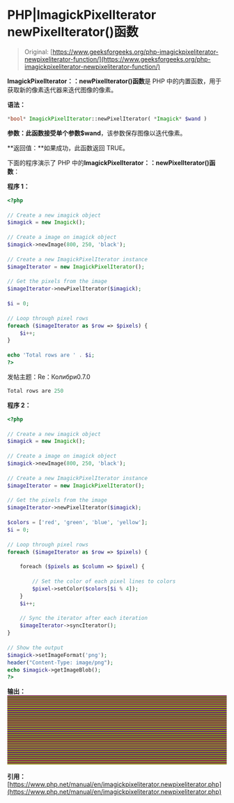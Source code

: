 # PHP|ImagickPixelIterator newPixelIterator()函数

> Original: [https://www.geeksforgeeks.org/php-imagickpixeliterator-newpixeliterator-function/](https://www.geeksforgeeks.org/php-imagickpixeliterator-newpixeliterator-function/)

**ImagickPixelIterator：：newPixelIterator()函数**是 PHP 中的内置函数，用于获取新的像素迭代器来迭代图像的像素。

**语法：**

```php
*bool* ImagickPixelIterator::newPixelIterator( *Imagick* $wand )
```

**参数：**此函数接受单个参数**$wand**，该参数保存图像以迭代像素。

**返回值：**如果成功，此函数返回 TRUE。

下面的程序演示了 PHP 中的**ImagickPixelIterator：：newPixelIterator()函数**：

**程序 1：**

```php
<?php

// Create a new imagick object
$imagick = new Imagick();

// Create a image on imagick object
$imagick->newImage(800, 250, 'black');

// Create a new ImagickPixelIterator instance
$imageIterator = new ImagickPixelIterator();

// Get the pixels from the image
$imageIterator->newPixelIterator($imagick);

$i = 0;

// Loop through pixel rows
foreach ($imageIterator as $row => $pixels) {
    $i++;
}

echo 'Total rows are ' . $i;
?>
```

发帖主题：Re：Колибри0.7.0

```php
Total rows are 250
```

**程序 2：**

```php
<?php

// Create a new imagick object
$imagick = new Imagick();

// Create a image on imagick object
$imagick->newImage(800, 250, 'black');

// Create a new ImagickPixelIterator instance
$imageIterator = new ImagickPixelIterator();

// Get the pixels from the image
$imageIterator->newPixelIterator($imagick);

$colors = ['red', 'green', 'blue', 'yellow'];
$i = 0;

// Loop through pixel rows
foreach ($imageIterator as $row => $pixels) {

    foreach ($pixels as $column => $pixel) {

        // Set the color of each pixel lines to colors
        $pixel->setColor($colors[$i % 4]);
    }
    $i++;

    // Sync the iterator after each iteration
    $imageIterator->syncIterator();
}

// Show the output
$imagick->setImageFormat('png');
header("Content-Type: image/png");
echo $imagick->getImageBlob();
?>
```

**输出：**
![](img/d9e01c9cd8b561a138d7ef9988a2d3cc.png)

**引用：**[https://www.php.net/manual/en/imagickpixeliterator.newpixeliterator.php](https://www.php.net/manual/en/imagickpixeliterator.newpixeliterator.php)